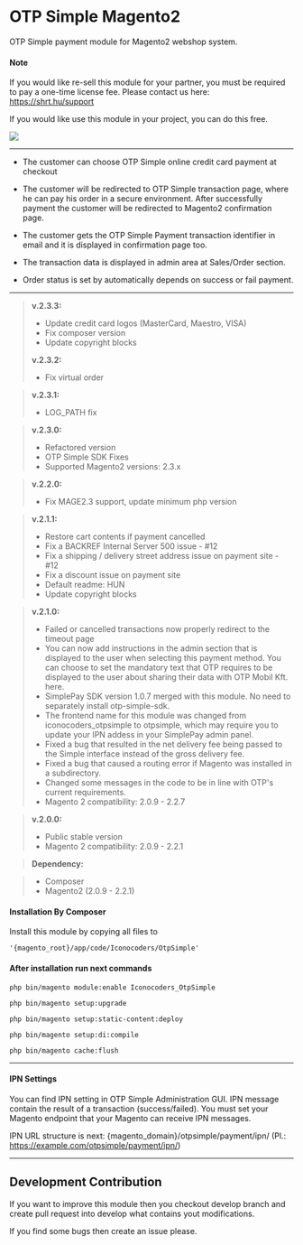 OTP Simple Magento2
=========================

OTP Simple payment module for Magento2 webshop system.

#### Note
If you would like re-sell this module for your partner, you must be required to pay a one-time license fee. Please contact us here: https://shrt.hu/support 

If you would like use this module in your project, you can do this free.

![](https://s3.amazonaws.com/assets-github/repo/progcode/img/otp_simple.png)

-----------------

 - The customer can choose OTP Simple online credit card payment at checkout
   
 - The customer will be redirected to OTP Simple transaction page, where he 
   can pay his order in a secure environment. After successfully payment the 
   customer will be redirected to Magento2 confirmation page.

 - The customer gets the OTP Simple Payment transaction identifier in email 
   and it is displayed in confirmation page too.

 - The transaction data is displayed in admin area at Sales/Order section.
   
 - Order status is set by automatically depends on success or fail payment. 

----------
> **v.2.3.3:**
>
> - Update credit card logos (MasterCard, Maestro, VISA)
> - Fix composer version
> - Update copyright blocks
>
> **v.2.3.2:**
>
> - Fix virtual order

> **v.2.3.1:**
>
> - LOG_PATH fix

> **v.2.3.0:**
>
> - Refactored version
> - OTP Simple SDK Fixes
> - Supported Magento2 versions: 2.3.x

> **v.2.2.0:**
>
> - Fix MAGE2.3 support, update minimum php version

> **v.2.1.1:**
>
> - Restore cart contents if payment cancelled
> - Fix a BACKREF Internal Server 500 issue - #12
> - Fix a shipping / delivery street address issue on payment site - #12
> - Fix a discount issue on payment site
> - Default readme: HUN
> - Update copyright blocks

> **v.2.1.0:**
>
> - Failed or cancelled transactions now properly redirect to the timeout page
> - You can now add instructions in the admin section that is displayed to the user when selecting this payment method. You can choose to set the mandatory text that OTP requires to be displayed to the user about sharing their data with OTP Mobil Kft. here.
> - SimplePay SDK version 1.0.7 merged with this module. No need to separately install otp-simple-sdk.
> - The frontend name for this module was changed from iconocoders_otpsimple to otpsimple, which may require you to update your IPN addess in your SimplePay admin panel.
> - Fixed a bug that resulted in the net delivery fee being passed to the Simple interface instead of the gross delivery fee.
> - Fixed a bug that caused a routing error if Magento was installed in a subdirectory.
> - Changed some messages in the code to be in line with OTP's current requirements.
> - Magento 2 compatibility: 2.0.9 - 2.2.7

> **v.2.0.0:**
>
> - Public stable version
> - Magento 2 compatibility: 2.0.9 - 2.2.1

> **Dependency:**

> - Composer
> - Magento2 (2.0.9 - 2.2.1)

#### Installation By Composer

Install this module by copying all files to

```
'{magento_root}/app/code/Iconocoders/OtpSimple'
```

#### After installation run next commands

```
php bin/magento module:enable Iconocoders_OtpSimple
```
```
php bin/magento setup:upgrade
```
```
php bin/magento setup:static-content:deploy
```
```
php bin/magento setup:di:compile
```
```
php bin/magento cache:flush
```
----------

#### IPN Settings

You can find IPN setting in OTP Simple Administration GUI. IPN message contain the result of a transaction (success/failed). You must set your Magento endpoint that your Magento can receive IPN messages.

IPN URL structure is next: {magento_domain}/otpsimple/payment/ipn/ (Pl.: https://example.com/otpsimple/payment/ipn/)

----------

Development Contribution
-------------------

If you want to improve this module then you checkout develop branch and create pull request into develop what contains yout modifications.

If you find some bugs then create an issue please.

